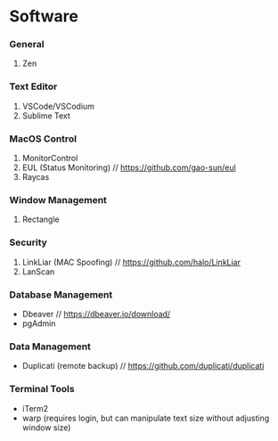 # Software

### General
1. Zen

### Text Editor
1. VSCode/VSCodium
2. Sublime Text


### MacOS Control
1. MonitorControl 
2. EUL (Status Monitoring) // https://github.com/gao-sun/eul
3. Raycas

### Window Management
1. Rectangle


### Security
1. LinkLiar (MAC Spoofing) // https://github.com/halo/LinkLiar
2. LanScan


### Database Management
- Dbeaver // https://dbeaver.io/download/
- pgAdmin

### Data Management
- Duplicati (remote backup) // https://github.com/duplicati/duplicati


### Terminal Tools
- iTerm2
- warp (requires login, but can manipulate text size without adjusting window size)